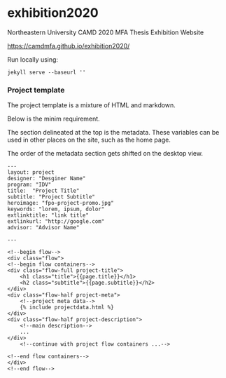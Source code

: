 # exhibition2020

Northeastern University CAMD 2020 MFA Thesis Exhibition Website

https://camdmfa.github.io/exhibition2020/

Run locally using:

`jekyll serve --baseurl ''`



### Project template

The project template is a mixture of HTML and markdown.

Below is the minim requirement.

The section delineated at the top is the metadata. These variables can be used in other places on the site, such as the home page.

The order of the metadata section gets shifted on the desktop view.


```
---
layout: project
designer: "Desginer Name"
program: "IDV"
title:  "Project Title"
subtitle: "Project Subtitle"
heroimage: "fpo-project-promo.jpg"
keywords: "lorem, ipsum, dolor"
extlinktitle: "link title"
extlinkurl: "http://google.com"
advisor: "Advisor Name"

---

<!--begin flow-->
<div class="flow">
<!--begin flow containers-->
<div class="flow-full project-title">
	<h1 class="title">{{page.title}}</h1>
	<h2 class="subtitle">{{page.subtitle}}</h2>
</div>
<div class="flow-half project-meta">
	<!--project meta data-->
	{% include projectdata.html %}
</div>
<div class="flow-half project-description">
	<!--main description-->
	...
</div>
	<!--continue with project flow containers ...-->

<!--end flow containers-->
</div>
<!--end flow-->
```
